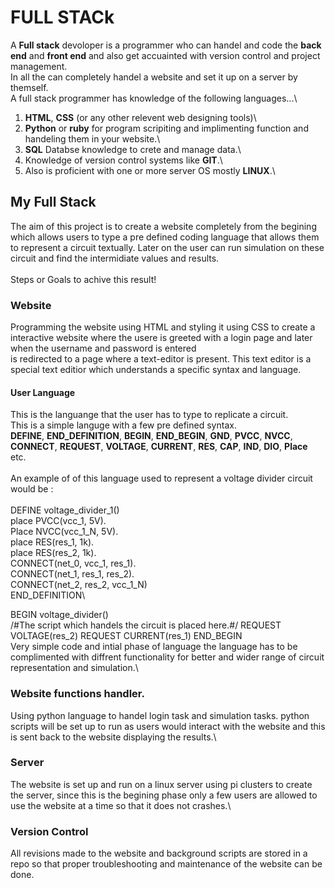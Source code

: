# FULL STACk
A **Full stack** devoloper is a programmer who can handel and code the **back end** and **front end** and also get accuainted with version control and project management.\
In all the can completely handel a website and set it up on a server by themself.\
A full stack programmer has knowledge of the following languages...\
1) **HTML**, **CSS** (or any other relevent web designing tools)\
2) **Python** or **ruby** for program scripiting and implimenting function and handeling them in your website.\
3) **SQL** Databse knowledge to crete and manage data.\
4) Knowledge of version control systems like **GIT**.\
5) Also is proficient with one or more server OS mostly **LINUX**.\

## My Full Stack
The aim of this project is to create a website completely from the begining which allows users to type a pre defined coding language that allows them to represent a circuit textually. 
Later on the user can run simulation on these circuit and find the intermidiate values and results.\
\
Steps or Goals to achive this result!

### Website
Programming the website using HTML and styling it using CSS to create a interactive website where the usere is greeted with a login page and later when the username and password is entered\
 is redirected to a page where a text-editor is present. This text editor is a special text editior which understands a specific syntax and language.

#### User Language
This is the languange that the user has to type to replicate a circuit.\
This is a simple languge with a few pre defined syntax.\
**DEFINE**, **END_DEFINITION**, **BEGIN**, **END_BEGIN**, **GND**, **PVCC**, **NVCC**, **CONNECT**, **REQUEST**, **VOLTAGE**, **CURRENT**, **RES**, **CAP**, **IND**, **DIO**, **Place** etc.\
\
An example of of this language used to represent a voltage divider circuit would be :\
\
DEFINE voltage_divider_1()\
	place PVCC(vcc_1, 5V).\
	Place NVCC(vcc_1_N, 5V).\
	place RES(res_1, 1k).\
	place RES(res_2, 1k).\
	CONNECT(net_0, vcc_1, res_1).\
	CONNECT(net_1, res_1, res_2).\
	CONNECT(net_2, res_2, vcc_1_N)\
END_DEFINITION\

BEGIN voltage_divider()\
	/#The script which handels the circuit is placed here.#/
	REQUEST VOLTAGE(res_2)
	REQUEST CURRENT(res_1)
END_BEGIN
\
Very simple code and intial phase of language the language has to be complimented with diffrent functionality for better and wider range of circuit representation and simulation.\

### Website functions handler.
Using python language to handel login task and simulation tasks. python scripts will be set up to run as users would interact with the website and this is sent back to the website displaying the results.\

### Server
The website is set up and run on a linux server using pi clusters to create the server, since this is the begining phase only a few users are allowed to use the website at a 
time so that it does not crashes.\

### Version Control
All revisions made to the website and background scripts are stored in a repo so that proper troubleshooting and maintenance of the website can be done.




